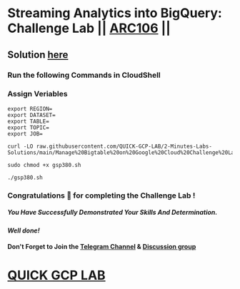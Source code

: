 # Streaming Analytics into BigQuery: Challenge Lab || [ARC106](https://www.cloudskillsboost.google/focuses/61948?parent=catalog) ||

## Solution [here]()

### Run the following Commands in CloudShell

### Assign Veriables
```
export REGION=
export DATASET=
export TABLE=
export TOPIC=
export JOB=
```
```
curl -LO raw.githubusercontent.com/QUICK-GCP-LAB/2-Minutes-Labs-Solutions/main/Manage%20Bigtable%20on%20Google%20Cloud%20Challenge%20Lab/gsp380.sh

sudo chmod +x gsp380.sh

./gsp380.sh
```

### Congratulations 🎉 for completing the Challenge Lab !

##### *You Have Successfully Demonstrated Your Skills And Determination.*

#### *Well done!*

#### Don't Forget to Join the [Telegram Channel](https://t.me/QuickGcpLab) & [Discussion group](https://t.me/QuickGcpLabChats)

# [QUICK GCP LAB](https://www.youtube.com/@quickgcplab)